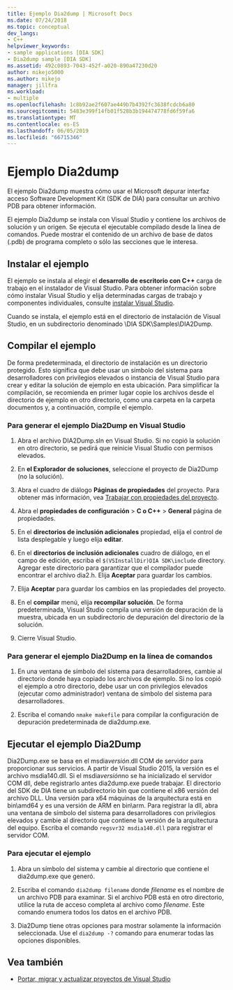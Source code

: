 ```yaml
---
title: Ejemplo Dia2dump | Microsoft Docs
ms.date: 07/24/2018
ms.topic: conceptual
dev_langs:
- C++
helpviewer_keywords:
- sample applications [DIA SDK]
- Dia2dump sample [DIA SDK]
ms.assetid: 492c0893-7043-452f-a020-890a47230d20
author: mikejo5000
ms.author: mikejo
manager: jillfra
ms.workload:
- multiple
ms.openlocfilehash: 1c8b92ae2f607ae449b7b4392fc3638fcdcb6a80
ms.sourcegitcommit: 5483e399f14fb01f528b3b194474778fd6f59fa6
ms.translationtype: MT
ms.contentlocale: es-ES
ms.lasthandoff: 06/05/2019
ms.locfileid: "66715346"
---
```

# <a name="dia2dump-sample"></a>Ejemplo Dia2dump

El ejemplo Dia2dump muestra cómo usar el Microsoft depurar interfaz acceso Software Development Kit (SDK de DIA) para consultar un archivo PDB para obtener información.

El ejemplo Dia2dump se instala con Visual Studio y contiene los archivos de solución y un origen. Se ejecuta el ejecutable compilado desde la línea de comandos. Puede mostrar el contenido de un archivo de base de datos (.pdb) de programa completo o sólo las secciones que le interesa.

## <a name="install-the-sample"></a>Instalar el ejemplo

El ejemplo se instala al elegir el **desarrollo de escritorio con C++** carga de trabajo en el instalador de Visual Studio. Para obtener información sobre cómo instalar Visual Studio y elija determinadas cargas de trabajo y componentes individuales, consulte [instalar Visual Studio](../../install/install-visual-studio.md).

Cuando se instala, el ejemplo está en el directorio de instalación de Visual Studio, en un subdirectorio denominado \DIA SDK\Samples\DIA2Dump.

## <a name="build-the-sample"></a>Compilar el ejemplo

De forma predeterminada, el directorio de instalación es un directorio protegido. Esto significa que debe usar un símbolo del sistema para desarrolladores con privilegios elevados o instancia de Visual Studio para crear y editar la solución de ejemplo en esta ubicación. Para simplificar la compilación, se recomienda en primer lugar copie los archivos desde el directorio de ejemplo en otro directorio, como una carpeta en la carpeta documentos y, a continuación, compile el ejemplo.

### <a name="to-build-the-dia2dump-sample-in-visual-studio"></a>Para generar el ejemplo Dia2Dump en Visual Studio

1. Abra el archivo DIA2Dump.sln en Visual Studio. Si no copió la solución en otro directorio, se pedirá que reinicie Visual Studio con permisos elevados.

1. En **el Explorador de soluciones**, seleccione el proyecto de Dia2Dump (no la solución).

1. Abra el cuadro de diálogo **Páginas de propiedades** del proyecto. Para obtener más información, vea [Trabajar con propiedades del proyecto](/cpp/build/working-with-project-properties).

1. Abra el **propiedades de configuración** > **C o C++**  > **General** página de propiedades.

1. En el **directorios de inclusión adicionales** propiedad, elija el control de lista desplegable y luego elija **editar**.

1. En el **directorios de inclusión adicionales** cuadro de diálogo, en el campo de edición, escriba el `$(VSInstallDir)DIA SDK\include` directory. Agregar este directorio para garantizar que el compilador puede encontrar el archivo dia2.h. Elija **Aceptar** para guardar los cambios.

1. Elija **Aceptar** para guardar los cambios en las propiedades del proyecto.

1. En el **compilar** menú, elija **recompilar solución**. De forma predeterminada, Visual Studio compila una versión de depuración de la muestra, ubicada en un subdirectorio de depuración del directorio de la solución.

1. Cierre Visual Studio.

### <a name="to-build-the-dia2dump-sample-at-the-command-line"></a>Para generar el ejemplo Dia2Dump en la línea de comandos

1. En una ventana de símbolo del sistema para desarrolladores, cambie al directorio donde haya copiado los archivos de ejemplo. Si no los copió el ejemplo a otro directorio, debe usar un con privilegios elevados (ejecutar como administrador) ventana de símbolo del sistema para desarrolladores.

1. Escriba el comando `nmake makefile` para compilar la configuración de depuración predeterminada de dia2dump.exe.

## <a name="run-the-dia2dump-sample"></a>Ejecutar el ejemplo Dia2Dump

Dia2Dump.exe se basa en el msdia*versión*.dll COM de servidor para proporcionar sus servicios. A partir de Visual Studio 2015, la versión es el archivo msdia140.dll. Si el msdia*versión*no se ha inicializado el servidor COM dll, debe registrarlo antes dia2dump.exe puede trabajar. El directorio del SDK de DIA tiene un subdirectorio bin que contiene el x86 versión del archivo DLL. Una versión para x64 máquinas de la arquitectura está en bin\amd64 y es una versión de ARM en bin\arm. Para registrar la dll, abra una ventana de símbolo del sistema para desarrolladores con privilegios elevados y cambie al directorio que contiene la versión de la arquitectura del equipo. Escriba el comando `regsvr32 msdia140.dll` para registrar el servidor COM.

### <a name="to-run-the-sample"></a>Para ejecutar el ejemplo

1. Abra un símbolo del sistema y cambie al directorio que contiene el dia2dump.exe que generó.

1. Escriba el comando `dia2dump filename` donde *filename* es el nombre de un archivo PDB para examinar. Si el archivo PDB está en otro directorio, utilice la ruta de acceso completa al archivo como *filename*. Este comando enumera todos los datos en el archivo PDB.

1. Dia2Dump tiene otras opciones para mostrar solamente la información seleccionada. Use el `dia2dump -?` comando para enumerar todas las opciones disponibles.

## <a name="see-also"></a>Vea también

- [Portar, migrar y actualizar proyectos de Visual Studio](../../porting/port-migrate-and-upgrade-visual-studio-projects.md)
